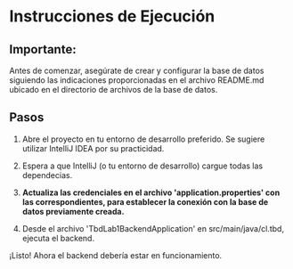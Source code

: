 # Instrucciones de Ejecución

## Importante:

Antes de comenzar, asegúrate de crear y configurar la base de datos siguiendo las indicaciones proporcionadas en el archivo README.md ubicado en el directorio de archivos de la base de datos.

## Pasos

1. Abre el proyecto en tu entorno de desarrollo preferido. Se sugiere utilizar IntelliJ IDEA por su practicidad.

2. Espera a que IntelliJ (o tu entorno de desarrollo) cargue todas las dependecias.

3. **Actualiza las credenciales en el archivo 'application.properties' con las correspondientes, para establecer la conexión con la base de datos previamente creada.**

4. Desde el archivo 'TbdLab1BackendApplication' en src/main/java/cl.tbd, ejecuta el backend.

¡Listo! Ahora el backend debería estar en funcionamiento.

